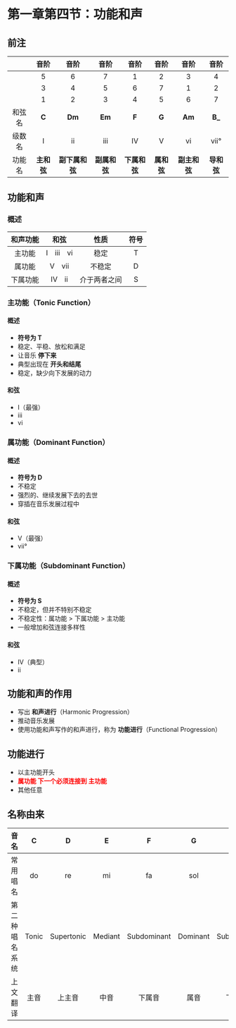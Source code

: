 # 第一章第四节：功能和声

## 前注

|        |    音阶    |      音阶      |     音阶     |     音阶     |    音阶    |     音阶     |    音阶    |
| :----: | :--------: | :------------: | :----------: | :----------: | :--------: | :----------: | :--------: |
|        |     5      |       6        |      7       |      1       |     2      |      3       |     4      |
|        |     3      |       4        |      5       |      6       |     7      |      1       |     2      |
|        |     1      |       2        |      3       |      4       |     5      |      6       |     7      |
| 和弦名 |   **C**    |     **Dm**     |    **Em**    |    **F**     |   **G**    |    **Am**    |   **B_**   |
| 级数名 |     I      |       ii       |     iii      |      IV      |     V      |      vi      |    vii°    |
| 功能名 | **主和弦** | **副下属和弦** | **副属和弦** | **下属和弦** | **属和弦** | **副主和弦** | **导和弦** |

## 功能和声

### 概述

| 和声功能 |    和弦    |     性质     | 符号 |
| :------: | :--------: | :----------: | :--: |
|  主功能  | I　iii　vi |     稳定     |  T   |
|  属功能  |   V　vii   |    不稳定    |  D   |
| 下属功能 |   IV　ii   | 介于两者之间 |  S   |

### 主功能（Tonic Function）

#### 概述

- **符号为 T**
- 稳定、平稳、放松和满足
- 让音乐 **停下来**
- 典型出现在 **开头和结尾**
- 稳定，缺少向下发展的动力

#### 和弦

- I（最强）
- iii
- vi

### 属功能（Dominant Function）

#### 概述

- **符号为 D**
- 不稳定
- 强烈的、继续发展下去的去世
- 穿插在音乐发展过程中

#### 和弦

- V（最强）
- vii°

### 下属功能（Subdominant Function）

#### 概述

- **符号为 S**
- 不稳定，但并不特别不稳定
- 不稳定性：属功能 > 下属功能 > 主功能
- 一般增加和弦连接多样性

#### 和弦

- IV（典型）
- ii

## 功能和声的作用

- 写出 **和声进行**（Harmonic Progression）
- 推动音乐发展
- 使用功能和声写作的和声进行，称为 **功能进行**（Functional Progression）

## 功能进行

- 以主功能开头
- <font style="color:red; font-weight:bold;">属功能 下一个必须连接到 主功能</font>
- 其他任意

## 名称由来

|      音名      |   C   |     D      |    E    |      F      |    G     |     A      |      B       |
| :------------: | :---: | :--------: | :-----: | :---------: | :------: | :--------: | :----------: |
|    常用唱名    |  do   |     re     |   mi    |     fa      |   sol    |     la     |    si/ti     |
| 第二种唱名系统 | Tonic | Supertonic | Mediant | Subdominant | Dominant | Submediant | Leading Tone |
|    上文翻译    | 主音  |   上主音   |  中音   |   下属音    |   属音   |   下中音   |     导音     |

